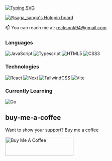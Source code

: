 <!-- ## Hi there I'm Reckson Khiangte. Glad to make your acquaintance👋 -->
[![Typing SVG](https://readme-typing-svg.herokuapp.com?font=Fira+Code&weight=500&pause=1000&color=FF1E6C&width=435&lines=Hi+there!+I'm+Reckson+Khiangte;Glad+to+make+your+acquaintance%F0%9F%91%8B)](https://git.io/typing-svg)

[![@saga_sanga's Holopin board](https://holopin.me/saga_sanga)](https://holopin.io/@saga_sanga)

📫 You can reach me at: <a href="mailto:recksonk94@gmail.com">recksonk94@gmail.com</a>

### Languages
![JavaScript](https://img.shields.io/badge/JavaScript-323330?style=for-the-badge&logo=javascript&logoColor=F7DF1E)
![Typescript](https://img.shields.io/badge/TypeScript-007ACC?style=for-the-badge&logo=typescript&logoColor=white)
![HTML5](https://img.shields.io/badge/HTML5-E34F26?style=for-the-badge&logo=html5&logoColor=white)
![CSS3](https://img.shields.io/badge/CSS3-1572B6?style=for-the-badge&logo=css3&logoColor=white)

### Technologies
![React](https://img.shields.io/badge/React-20232A?style=for-the-badge&logo=react&logoColor=61DAFB)
![Next](https://img.shields.io/badge/next.js-000000?style=for-the-badge&logo=nextdotjs&logoColor=white)
![TailwindCSS](https://img.shields.io/badge/Tailwind_CSS-38B2AC?style=for-the-badge&logo=tailwind-css&logoColor=white)
![Vite](https://img.shields.io/badge/Vite-B73BFE?style=for-the-badge&logo=vite&logoColor=FFD62E)

<!-- ### Currently Learning
![Ethereum](https://img.shields.io/badge/Ethereum-3C3C3D?style=for-the-badge&logo=Ethereum&logoColor=white)
![SolidJS](https://img.shields.io/badge/Solid%20JS-2C4F7C?style=for-the-badge&logo=solid&logoColor=white)  -->

### Currently Learning
![Go](https://img.shields.io/badge/Go-00ADD8?style=for-the-badge&logo=go&logoColor=white) 

## buy-me-a-coffee

Want to show your support? Buy me a coffee

<a href="https://www.buymeacoffee.com/recksonk94k" target="_blank"><img src="https://cdn.buymeacoffee.com/buttons/v2/default-blue.png" alt="Buy Me A Coffee" style="height: 60px !important;width: 217px !important;" ></a>

<!-- ### Learning From
![FreeCodeCamp](https://img.shields.io/badge/freecodecamp-27273D?style=for-the-badge&logo=freecodecamp&logoColor=white)
![Udemy](https://img.shields.io/badge/Udemy-EC5252?style=for-the-badge&logo=Udemy&logoColor=white)
![Scrimba](https://img.shields.io/badge/scrimba-2B283A?style=for-the-badge&logo=scrimba&logoColor=white)
![Youtube](https://img.shields.io/badge/YouTube-FF0000?style=for-the-badge&logo=youtube&logoColor=white) -->

<!-- - 💬 Ask me about Mizoram, HTML, CSS and JS -->
<!-- - 📫 How to reach me: ...
- ⚡ Fun fact: ... -->
